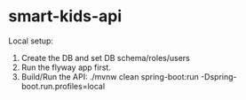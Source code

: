 # smart-kids-api

Local setup:

1. Create the DB and set DB schema/roles/users
2. Run the flyway app first.
3. Build/Run the API:   ./mvnw clean spring-boot:run -Dspring-boot.run.profiles=local
